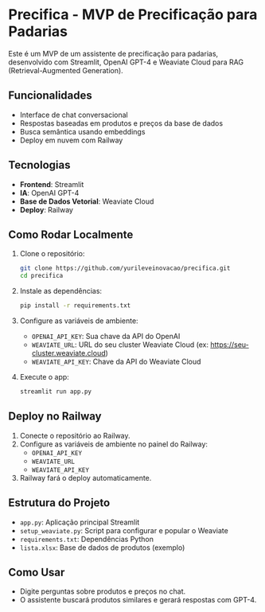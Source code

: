 # Precifica - MVP de Precificação para Padarias

Este é um MVP de um assistente de precificação para padarias, desenvolvido com Streamlit, OpenAI GPT-4 e Weaviate Cloud para RAG (Retrieval-Augmented Generation).

## Funcionalidades
- Interface de chat conversacional
- Respostas baseadas em produtos e preços da base de dados
- Busca semântica usando embeddings
- Deploy em nuvem com Railway

## Tecnologias
- **Frontend**: Streamlit
- **IA**: OpenAI GPT-4
- **Base de Dados Vetorial**: Weaviate Cloud
- **Deploy**: Railway

## Como Rodar Localmente

1. Clone o repositório:
   ```bash
   git clone https://github.com/yurileveinovacao/precifica.git
   cd precifica
   ```

2. Instale as dependências:
   ```bash
   pip install -r requirements.txt
   ```

3. Configure as variáveis de ambiente:
   - `OPENAI_API_KEY`: Sua chave da API do OpenAI
   - `WEAVIATE_URL`: URL do seu cluster Weaviate Cloud (ex: https://seu-cluster.weaviate.cloud)
   - `WEAVIATE_API_KEY`: Chave da API do Weaviate Cloud

4. Execute o app:
   ```bash
   streamlit run app.py
   ```

## Deploy no Railway

1. Conecte o repositório ao Railway.
2. Configure as variáveis de ambiente no painel do Railway:
   - `OPENAI_API_KEY`
   - `WEAVIATE_URL`
   - `WEAVIATE_API_KEY`
3. Railway fará o deploy automaticamente.

## Estrutura do Projeto
- `app.py`: Aplicação principal Streamlit
- `setup_weaviate.py`: Script para configurar e popular o Weaviate
- `requirements.txt`: Dependências Python
- `lista.xlsx`: Base de dados de produtos (exemplo)

## Como Usar
- Digite perguntas sobre produtos e preços no chat.
- O assistente buscará produtos similares e gerará respostas com GPT-4.
